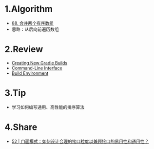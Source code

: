 # 1.Algorithm
- [88. 合并两个有序数组](https://leetcode-cn.com/problems/merge-sorted-array/)
- 思路：从后向前遍历数组

# 2.Review
- [Creating New Gradle Builds](https://guides.gradle.org/creating-new-gradle-builds/)
- [Command-Line Interface](https://docs.gradle.org/current/userguide/command_line_interface.html#sec:command_line_completion)
- [Build Environment](https://docs.gradle.org/current/userguide/build_environment.html#build_environment)

# 3.Tip
- 学习如何编写通用、高性能的排序算法

# 4.Share
- [52 | 门面模式：如何设计合理的接口粒度以兼顾接口的易用性和通用性？](https://time.geekbang.org/column/article/206409)